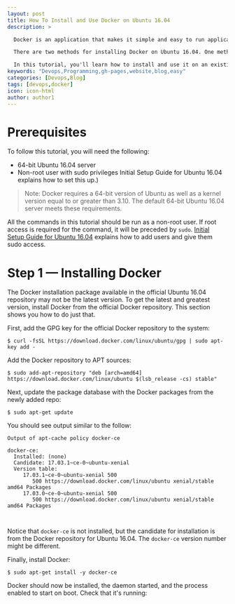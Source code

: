 ```yaml
---
layout: post
title: How To Install and Use Docker on Ubuntu 16.04
description: >

  Docker is an application that makes it simple and easy to run application processes in a container, which are like virtual machines, only more portable, more resource-friendly, and more dependent on the host operating system. For a detailed introduction to the different components of a Docker container, check out [The Docker Ecosystem.An Introduction to Common Components](https://www.digitalocean.com/community/tutorials/the-docker-ecosystem-an-introduction-to-common-components).

  There are two methods for installing Docker on Ubuntu 16.04. One method involves installing it on an existing installation of the operating system. The other involves spinning up a server with a tool called [Docker Machine](https://www.digitalocean.com/community/tutorials/how-to-provision-and-manage-remote-docker-hosts-with-docker-machine-on-ubuntu-16-04) that auto-installs Docker on it.

  In this tutorial, you'll learn how to install and use it on an existing installation of Ubuntu 16.04.
keywords: "Devops,Programming,gh-pages,website,blog,easy"
categories: [Devops,Blog]
tags: [devops,docker]
icon: icon-html
author: author1
---
```



# Prerequisites

To follow this tutorial, you will need the following:

- 64-bit Ubuntu 16.04 server
- Non-root user with sudo privileges Initial Setup Guide for Ubuntu 16.04 explains how to set this up.)

<blockquote>
  Note: Docker requires a 64-bit version of Ubuntu as well as a kernel version equal to or greater than 3.10. The default 64-bit Ubuntu 16.04 server meets these requirements.
</blockquote>

All the commands in this tutorial should be run as a non-root user. If root access is required for the command, it will be preceded by `sudo`. [Initial Setup Guide for Ubuntu 16.04](https://www.digitalocean.com/community/tutorials/initial-server-setup-with-ubuntu-16-04) explains how to add users and give them sudo access.


# Step 1 — Installing Docker

The Docker installation package available in the official Ubuntu 16.04 repository may not be the latest version. To get the latest and greatest version, install Docker from the official Docker repository. This section shows you how to do just that.

First, add the GPG key for the official Docker repository to the system:


`$ curl -fsSL https://download.docker.com/linux/ubuntu/gpg | sudo apt-key add -`

Add the Docker repository to APT sources:

`$ sudo add-apt-repository "deb [arch=amd64] https://download.docker.com/linux/ubuntu $(lsb_release -cs) stable"`


Next, update the package database with the Docker packages from the newly added repo:

`$ sudo apt-get update`



You should see output similar to the follow:


```
Output of apt-cache policy docker-ce

docker-ce:
  Installed: (none)
  Candidate: 17.03.1~ce-0~ubuntu-xenial
  Version table:
     17.03.1~ce-0~ubuntu-xenial 500
        500 https://download.docker.com/linux/ubuntu xenial/stable amd64 Packages
     17.03.0~ce-0~ubuntu-xenial 500
        500 https://download.docker.com/linux/ubuntu xenial/stable amd64 Packages



```

Notice that `docker-ce` is not installed, but the candidate for installation is from the Docker repository for Ubuntu 16.04. The `docker-ce` version number might be different.

Finally, install Docker:

`$ sudo apt-get install -y docker-ce`


Docker should now be installed, the daemon started, and the process enabled to start on boot. Check that it's running:
